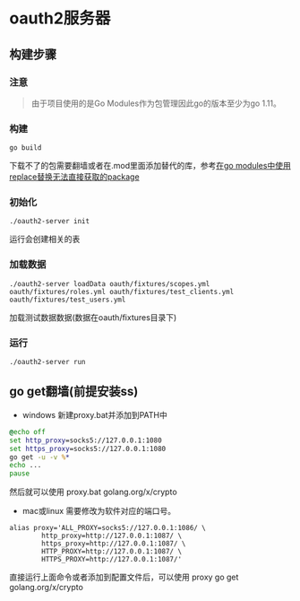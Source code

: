 # oauth2服务器
## 构建步骤
### 注意
> 由于项目使用的是Go Modules作为包管理因此go的版本至少为go 1.11。
### 构建
```
go build 
```
下载不了的包需要翻墙或者在.mod里面添加替代的库，参考[在go modules中使用replace替换无法直接获取的package]('https://www.cnblogs.com/apocelipes/p/9609895.html')
### 初始化
```
./oauth2-server init
```
运行会创建相关的表
### 加载数据
```
./oauth2-server loadData oauth/fixtures/scopes.yml oauth/fixtures/roles.yml oauth/fixtures/test_clients.yml oauth/fixtures/test_users.yml
```
加载测试数据数据(数据在oauth/fixtures目录下)
### 运行
```
./oauth2-server run
```

## go get翻墙(前提安装ss)
- windows
新建proxy.bat并添加到PATH中
```bat
@echo off
set http_proxy=socks5://127.0.0.1:1080
set https_proxy=socks5://127.0.0.1:1080
go get -u -v %*
echo ...
pause
```
然后就可以使用
proxy.bat golang.org/x/crypto
- mac或linux
需要修改为软件对应的端口号。
```
alias proxy='ALL_PROXY=socks5://127.0.0.1:1086/ \
        http_proxy=http://127.0.0.1:1087/ \
        https_proxy=http://127.0.0.1:1087/ \
        HTTP_PROXY=http://127.0.0.1:1087/ \
        HTTPS_PROXY=http://127.0.0.1:1087/'
```
直接运行上面命令或者添加到配置文件后，可以使用
proxy go get golang.org/x/crypto